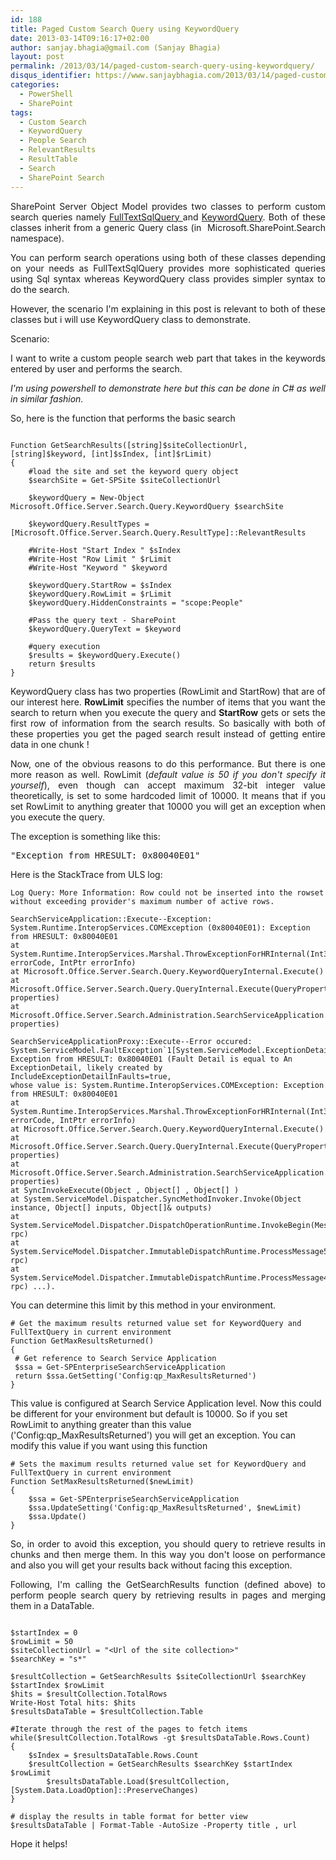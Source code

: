 ```yaml
---
id: 188
title: Paged Custom Search Query using KeywordQuery
date: 2013-03-14T09:16:17+02:00
author: sanjay.bhagia@gmail.com (Sanjay Bhagia)
layout: post
permalink: /2013/03/14/paged-custom-search-query-using-keywordquery/
disqus_identifier: https://www.sanjaybhagia.com/2013/03/14/paged-custom-search-query-using-keywordquery/
categories:
  - PowerShell
  - SharePoint
tags:
  - Custom Search
  - KeywordQuery
  - People Search
  - RelevantResults
  - ResultTable
  - Search
  - SharePoint Search
---
```

<p style="text-align:justify;">SharePoint Server Object Model provides two classes to perform custom search queries namely <a href="http://msdn.microsoft.com/en-us/library/microsoft.sharepoint.search.query.fulltextsqlquery(v=office.14).aspx">FullTextSqlQuery </a>and <a href="http://msdn.microsoft.com/en-us/library/microsoft.sharepoint.search.query.keywordquery(v=office.14).aspx">KeywordQuery</a>. Both of these classes inherit from a generic Query class (in  Microsoft.SharePoint.Search namespace).</p>
<p style="text-align:justify;">You can perform search operations using both of these classes depending on your needs as FullTextSqlQuery provides more sophisticated queries using Sql syntax whereas KeywordQuery class provides simpler syntax to do the search.</p>
<p style="text-align:justify;">However, the scenario I'm explaining in this post is relevant to both of these classes but i will use KeywordQuery class to demonstrate.</p>
<p style="text-align:justify;">Scenario:</p>
<p style="text-align:justify;">I want to write a custom people search web part that takes in the keywords entered by user and performs the search.</p>
<p style="text-align:justify;"><em>I'm using powershell to demonstrate here but this can be done in C# as well in similar fashion.</em></p>
<p style="text-align:justify;">So, here is the function that performs the basic search</p>

<pre><code class="ps">
Function GetSearchResults([string]$siteCollectionUrl, [string]$keyword, [int]$sIndex, [int]$rLimit)
{
	#load the site and set the keyword query object
	$searchSite = Get-SPSite $siteCollectionUrl

	$keywordQuery = New-Object Microsoft.Office.Server.Search.Query.KeywordQuery $searchSite

	$keywordQuery.ResultTypes = [Microsoft.Office.Server.Search.Query.ResultType]::RelevantResults

  	#Write-Host &quot;Start Index &quot; $sIndex
	#Write-Host &quot;Row Limit &quot; $rLimit
	#Write-Host &quot;Keyword &quot; $keyword

	$keywordQuery.StartRow = $sIndex
	$keywordQuery.RowLimit = $rLimit
	$keywordQuery.HiddenConstraints = &quot;scope:People&quot;

	#Pass the query text - SharePoint
	$keywordQuery.QueryText = $keyword

	#query execution
	$results = $keywordQuery.Execute()
	return $results
}
</code></pre>
<p style="text-align:justify;">KeywordQuery class has two properties (RowLimit and StartRow) that are of our interest here.
<strong>RowLimit</strong> specifies the number of items that you want the search to return when you execute the query
and <strong>StartRow</strong> gets or sets the first row of information from the search results. So basically with both of these properties you get the paged search result instead of getting entire data in one chunk !</p>
<p style="text-align:justify;">Now, one of the obvious reasons to do this performance. But there is one more reason as well. RowLimit (<em>default value is 50 if you don't specify it yourself</em>), even though can accept maximum 32-bit integer value theoretically, is set to some hardcoded limit of 10000. It means that if you set RowLimit to anything greater that 10000 you will get an exception when you execute the query.</p>
<p style="text-align:justify;">The exception is something like this:</p>

<pre>"Exception from HRESULT: 0x80040E01"</pre>
Here is the StackTrace from ULS log:
<pre><code class="">Log Query: More Information: Row could not be inserted into the rowset without exceeding provider's maximum number of active rows.

SearchServiceApplication::Execute--Exception: System.Runtime.InteropServices.COMException (0x80040E01): Exception from HRESULT: 0x80040E01
at System.Runtime.InteropServices.Marshal.ThrowExceptionForHRInternal(Int32 errorCode, IntPtr errorInfo)
at Microsoft.Office.Server.Search.Query.KeywordQueryInternal.Execute()
at Microsoft.Office.Server.Search.Query.QueryInternal.Execute(QueryProperties properties)
at Microsoft.Office.Server.Search.Administration.SearchServiceApplication.Execute(QueryProperties properties)

SearchServiceApplicationProxy::Execute--Error occured: System.ServiceModel.FaultException`1[System.ServiceModel.ExceptionDetail]:
Exception from HRESULT: 0x80040E01 (Fault Detail is equal to An ExceptionDetail, likely created by IncludeExceptionDetailInFaults=true,
whose value is: System.Runtime.InteropServices.COMException: Exception from HRESULT: 0x80040E01
at System.Runtime.InteropServices.Marshal.ThrowExceptionForHRInternal(Int32 errorCode, IntPtr errorInfo)
at Microsoft.Office.Server.Search.Query.KeywordQueryInternal.Execute()
at Microsoft.Office.Server.Search.Query.QueryInternal.Execute(QueryProperties properties)
at Microsoft.Office.Server.Search.Administration.SearchServiceApplication.Execute(QueryProperties properties)
at SyncInvokeExecute(Object , Object[] , Object[] )
at System.ServiceModel.Dispatcher.SyncMethodInvoker.Invoke(Object instance, Object[] inputs, Object[]&amp; outputs)
at System.ServiceModel.Dispatcher.DispatchOperationRuntime.InvokeBegin(MessageRpc&amp; rpc)
at System.ServiceModel.Dispatcher.ImmutableDispatchRuntime.ProcessMessage5(MessageRpc&amp; rpc)
at System.ServiceModel.Dispatcher.ImmutableDispatchRuntime.ProcessMessage4(MessageRpc&amp; rpc) ...).</code></pre>
You can determine this limit by this method in your environment.

<pre><code class="ps"># Get the maximum results returned value set for KeywordQuery and FullTextQuery in current environment
Function GetMaxResultsReturned()
{
 # Get reference to Search Service Application
 $ssa = Get-SPEnterpriseSearchServiceApplication
 return $ssa.GetSetting('Config:qp_MaxResultsReturned')
}
</code></pre>
This value is configured at Search Service Application level. Now this could be different for your environment but default is 10000. So if you set RowLimit to anything greater than this value ('Config:qp_MaxResultsReturned') you will get an exception.
You can modify this value if you want using this function

<pre><code class="ps"># Sets the maximum results returned value set for KeywordQuery and FullTextQuery in current environment
Function SetMaxResultsReturned($newLimit)
{
	$ssa = Get-SPEnterpriseSearchServiceApplication
	$ssa.UpdateSetting('Config:qp_MaxResultsReturned', $newLimit)
	$ssa.Update()
}
</code></pre>
<p style="text-align:justify;">So, in order to avoid this exception, you should query to retrieve results in chunks and then merge them. In this way you don't loose on performance and also you will get your results back without facing this exception.</p>
<p style="text-align:justify;">Following, I'm calling the GetSearchResults function (defined above) to perform people search query by retrieving results in pages and merging them in a DataTable.</p>

<pre><code class="ps">
$startIndex = 0
$rowLimit = 50
$siteCollectionUrl = &quot;&lt;Url of the site collection&gt;&quot;
$searchKey = &quot;s*&quot;

$resultCollection = GetSearchResults $siteCollectionUrl $searchKey $startIndex $rowLimit
$hits = $resultCollection.TotalRows
Write-Host Total hits: $hits
$resultsDataTable = $resultCollection.Table

#Iterate through the rest of the pages to fetch items
while($resultCollection.TotalRows -gt $resultsDataTable.Rows.Count)
{
	$sIndex = $resultsDataTable.Rows.Count
	$resultCollection = GetSearchResults $searchKey $startIndex $rowLimit
        $resultsDataTable.Load($resultCollection, [System.Data.LoadOption]::PreserveChanges)
}

# display the results in table format for better view
$resultsDataTable | Format-Table -AutoSize -Property title , url
</code></pre>

Hope it helps!